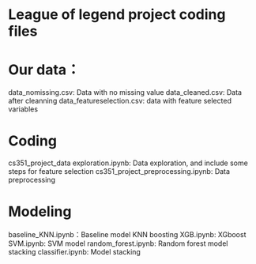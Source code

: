 # League of legend project coding files

# Our data：
data_nomissing.csv: Data with no missing value
data_cleaned.csv: Data after cleanning
data_featureselection.csv: data with feature selected variables

# Coding
cs351_project_data exploration.ipynb: Data exploration, and include some steps for feature selection
cs351_project_preprocessing.ipynb: Data preprocessing

# Modeling
baseline_KNN.ipynb：Baseline model KNN
boosting XGB.ipynb: XGboost
SVM.ipynb: SVM model
random_forest.ipynb: Random forest model
stacking classifier.ipynb: Model stacking


